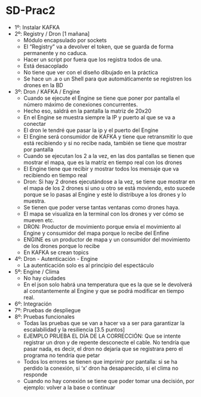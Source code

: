 # SD-Prac2
- 1º: Instalar KAFKA
- 2º: Registry / Dron [1 mañana]
	- Módulo encapsulado por sockets
	-	El “Registry” va a devolver el token, que se guarda de forma permanente y no caduca.
	-	Hacer un script por fuera que los registra todos de una. 
	-	Está desacoplado
	-	No tiene que ver con el diseño dibujado en la práctica
	-	Se hace un .a o un Shell para que automáticamente se registren los drones en la BD
-	3º: Dron / KAFKA / Engine 
	-	Cuando se ejecute el Engine se tiene que poner por pantalla el número máximo de conexiones concurrentes.
	-	Hecho eso, saldrá en la pantalla la matriz de 20x20
	-	En el Engine se muestra siempre la IP y puerto al que se va a conectar
 	- El dron le tendré que pasar la ip y el puerto del Engine
	-	El Engine será consumidor de KAFKA y tiene que retransmitir lo que está recibiendo y si no recibe nada, también se tiene que mostrar por pantalla
	-	Cuando se ejecutan los 2 a la vez, en las dos pantallas se tienen que mostrar el mapa, que es la matriz en tiempo real con los drones
	-	El Engine tiene que recibir y mostrar todos los mensaje que va recibiendo en tiempo real
	-	Dron: Si hay 2 drones ejecutándose a la vez, se tiene que mostrar en el mapa de los 2 drones si uno u otro se está moviendo, esto sucede porque se lo pasas al Engine y esté lo distribuye a los drones y lo muestra.
	-	Se tienen que poder verse tantas ventanas como drones haya.
 	-	 El mapa se visualiza en la terminal con los drones y ver cómo se mueven etc.
	-	DRON: Productor de movimiento porque envia el movimiento al Engine y consumidor del mapa porque lo recibe del Enfine
	-	ENGINE es un productor de mapa y un consumidor del movimiento de los drones porque lo recibe
	-	En KAFKA se crean topics
-	4º: Dron - Autenticación - Engine
	-	La autenticación solo es al principio del espectáculo
-	5º: Engine / Clima
	-	No hay ciudades
	-	En el json solo habrá una temperatura que es la que se le devolverá al constantemente al Engine y que se podrá modificar en tiempo real.
-	6º: Integración
-	7º: Pruebas de despliegue
-	8º: Pruebas funcionales
	-	Todas las pruebas que se van a hacer va a ser para garantizar la escalabilidad y la resiliencia [3.5 puntos]
	-	EJEMPLO PRUEBA EL DÍA DE LA CORRECCIÓN: Que se intente registrar un dron y de repente desconecte el cable. No tendría que pasar nada, es decir, el dron no dejaría que se registrara pero el programa no tendría que petar
	-	Todos los errores se tienen que imprimir por pantalla: si se ha perdido la conexión, si ‘x’ dron ha desaparecido, si el clima no responde
	-	Cuando no hay conexión se tiene que poder tomar una decisión, por ejemplo: volver a la base o continuar 

